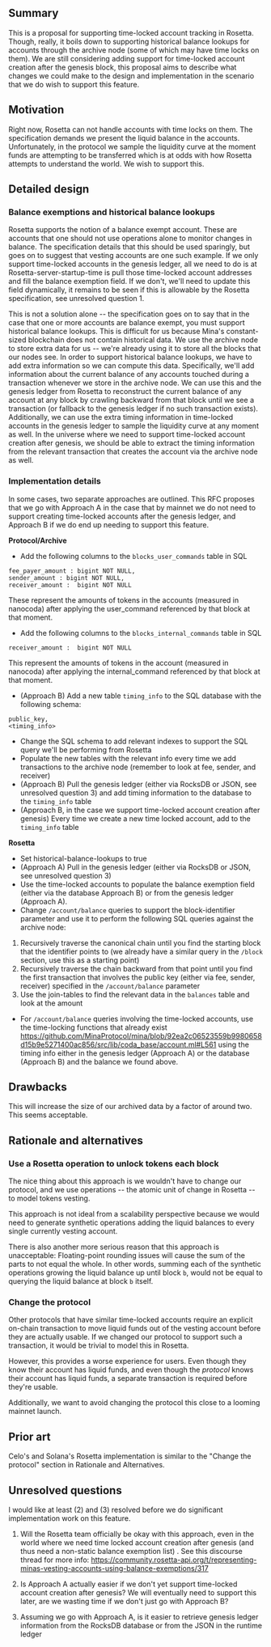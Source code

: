 ## Summary

[summary]: #summary

This is a proposal for supporting time-locked account tracking in Rosetta. Though, really, it boils down to supporting historical balance lookups for accounts through the archive node (some of which may have time locks on them). We are still considering adding support for time-locked account creation after the genesis block, this proposal aims to describe what changes we could make to the design and implementation in the scenario that we do wish to support this feature.

## Motivation

[motivation]: #motivation

Right now, Rosetta can not handle accounts with time locks on them. The specification demands we present the liquid balance in the accounts. Unfortunately, in the protocol we sample the liquidity curve at the moment funds are attempting to be transferred which is at odds with how Rosetta attempts to understand the world. We wish to support this.

## Detailed design

[detailed-design]: #detailed-design

### Balance exemptions and historical balance lookups

Rosetta supports the notion of a balance exempt account. These are accounts that one should not use operations alone to monitor changes in balance. The specification details that this should be used sparingly, but goes on to suggest that vesting accounts are one such example. If we only support time-locked accounts in the genesis ledger, all we need to do is at Rosetta-server-startup-time is pull those time-locked account addresses and fill the balance exemption field. If we don't, we'll need to update this field dynamically, it remains to be seen if this is allowable by the Rosetta specification, see unresolved question 1.

This is not a solution alone -- the specification goes on to say that in the case that one or more accounts are balance exempt, you must support historical balance lookups. This is difficult for us because Mina's constant-sized blockchain does not contain historical data. We use the archive node to store extra data for us -- we're already using it to store all the blocks that our nodes see. In order to support historical balance lookups, we have to add extra information so we can compute this data. Specifically, we'll add information about the current balance of any accounts touched during a transaction whenever we store in the archive node. We can use this and the genesis ledger from Rosetta to reconstruct the current balance of any account at any block by crawling backward from that block until we see a transaction (or fallback to the genesis ledger if no such transaction exists). Additionally, we can use the extra timing information in time-locked accounts in the genesis ledger to sample the liquidity curve at any moment as well. In the universe where we need to support time-locked account creation after genesis, we should be able to extract the timing information from the relevant transaction that creates the account via the archive node as well.

### Implementation details

In some cases, two separate approaches are outlined. This RFC proposes that we go with Approach A in the case that by mainnet we do not need to support creating time-locked accounts after the genesis ledger, and Approach B if we do end up needing to support this feature.

**Protocol/Archive**

- Add the following columns to the `blocks_user_commands` table in SQL

```
fee_payer_amount : bigint NOT NULL,
sender_amount : bigint NOT NULL,
receiver_amount :  bigint NOT NULL
```

These represent the amounts of tokens in the accounts (measured in nanocoda) after applying the user_command referenced by that block at that moment.

- Add the following columns to the `blocks_internal_commands` table in SQL

```
receiver_amount :  bigint NOT NULL
```

This represent the amounts of tokens in the account (measured in nanocoda) after applying the internal_command referenced by that block at that moment.

- (Approach B) Add a new table `timing_info` to the SQL database with the following schema:

```
public_key,
<timing_info>
```

- Change the SQL schema to add relevant indexes to support the SQL query we'll be performing from Rosetta
- Populate the new tables with the relevant info every time we add transactions to the archive node (remember to look at fee, sender, and receiver)
- (Approach B) Pull the genesis ledger (either via RocksDB or JSON, see unresolved question 3) and add timing information to the database to the `timing_info` table
- (Approach B, in the case we support time-locked account creation after genesis) Every time we create a new time locked account, add to the `timing_info` table

**Rosetta**

- Set historical-balance-lookups to true
- (Approach A) Pull in the genesis ledger (either via RocksDB or JSON, see unresolved question 3)
- Use the time-locked accounts to populate the balance exemption field (either via the database Approach B) or from the genesis ledger (Approach A).
- Change `/account/balance` queries to support the block-identifier parameter and use it to perform the following SQL queries against the archive node:

1. Recursively traverse the canonical chain until you find the starting block that the identifier points to (we already have a similar query in the `/block` section, use this as a starting point)
2. Recursively traverse the chain backward from that point until you find the first transaction that involves the public key (either via fee, sender, receiver) specified in the `/account/balance` parameter
3. Use the join-tables to find the relevant data in the `balances` table and look at the amount

- For `/account/balance` queries involving the time-locked accounts, use the time-locking functions that already exist https://github.com/MinaProtocol/mina/blob/92ea2c06523559b9980658d15b9e5271400ac856/src/lib/coda_base/account.ml#L561 using the timing info either in the genesis ledger (Approach A) or the database (Approach B) and the balance we found above.

## Drawbacks

[drawbacks]: #drawbacks

This will increase the size of our archived data by a factor of around two. This seems acceptable.

## Rationale and alternatives

[rationale-and-alternatives]: #rationale-and-alternatives

### Use a Rosetta operation to unlock tokens each block

The nice thing about this approach is we wouldn't have to change our protocol, and we use operations -- the atomic unit of change in Rosetta -- to model tokens vesting.

This approach is not ideal from a scalability perspective because we would need to generate synthetic operations adding the liquid balances to every single currently vesting account.

There is also another more serious reason that this approach is unacceptable: Floating-point rounding issues will cause the sum of the parts to not equal the whole. In other words, summing each of the synthetic operations growing the liquid balance up until block `b`, would not be equal to querying the liquid balance at block `b` itself.

### Change the protocol

Other protocols that have similar time-locked accounts require an explicit on-chain transaction to move liquid funds out of the vesting account before they are actually usable. If we changed our protocol to support such a transaction, it would be trivial to model this in Rosetta.

However, this provides a worse experience for users. Even though they know their account has liquid funds, and even though the _protocol_ knows their account has liquid funds, a separate transaction is required before they're usable.

Additionally, we want to avoid changing the protocol this close to a looming mainnet launch.

## Prior art

[prior-art]: #prior-art

Celo's and Solana's Rosetta implementation is similar to the "Change the protocol" section in Rationale and Alternatives.

## Unresolved questions

[unresolved-questions]: #unresolved-questions

I would like at least (2) and (3) resolved before we do significant implementation work on this feature.

1. Will the Rosetta team officially be okay with this approach, even in the world where we need time locked account creation after genesis (and thus need a non-static balance exemption list) . See this discourse thread for more info:
   https://community.rosetta-api.org/t/representing-minas-vesting-accounts-using-balance-exemptions/317

2. Is Approach A actually easier if we don't yet support time-locked account creation after genesis? We will eventually need to support this later, are we wasting time if we don't just go with Approach B?

3. Assuming we go with Approach A, is it easier to retrieve genesis ledger information from the RocksDB database or from the JSON in the runtime ledger
